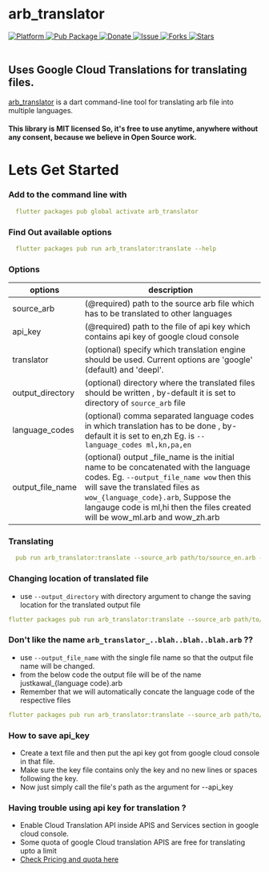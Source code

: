 # arb_translator
  
  <a href="https://flutter.io">  
    <img src="https://img.shields.io/badge/Platform-Flutter-yellow.svg"  
      alt="Platform" />  
  </a> 
   <a href="https://pub.dartlang.org/packages/arb_translator">  
    <img src="https://img.shields.io/pub/v/arb_translator.svg"  
      alt="Pub Package" />  
  </a>
   <a href="https://www.paypal.me/kawal7415">  
    <img src="https://img.shields.io/badge/Donate-PayPal-green.svg"  
      alt="Donate" />  
  </a>
   <a href="https://github.com/justkawal/arb_translator/issues">  
    <img src="https://img.shields.io/github/issues/justkawal/arb_translator"  
      alt="Issue" />  
  </a> 
   <a href="https://github.com/justkawal/arb_translator/network">  
    <img src="https://img.shields.io/github/forks/justkawal/arb_translator"  
      alt="Forks" />  
  </a> 
   <a href="https://github.com/justkawal/arb_translator/stargazers">  
    <img src="https://img.shields.io/github/stars/justkawal/arb_translator"  
      alt="Stars" />  
  </a>
  <br>
  <br>
 
## Uses Google Cloud Translations for translating files.
[arb_translator](https://www.pub.dev/packages/arb_translator) is a dart command-line tool for translating arb file into multiple languages.
 
#### This library is MIT licensed So, it's free to use anytime, anywhere without any consent, because we believe in Open Source work.

# Lets Get Started

### Add to the command line with

```yaml
  flutter packages pub global activate arb_translator
```

### Find Out available options

```yaml
  flutter packages pub run arb_translator:translate --help
```

### Options
options | description
------------ | -------------
 source_arb | (@required) path to the source arb file which has to be translated to other languages
 api_key | (@required) path to the file of api key which contains api key of google cloud console
 translator | (optional) specify which translation engine should be used. Current options are 'google' (default) and 'deepl'. 
 output_directory | (optional) directory where the translated files should be written , by-default it is set to directory of ```source_arb``` file
 language_codes | (optional) comma separated language codes in which translation has to be done  , by-default it is set to en,zh Eg. is ```--language_codes ml,kn,pa,en```
 output_file_name | (optional) output _file_name is the initial name to be concatenated with the language codes. Eg. ```--output_file_name wow``` then this will save the translated files as ```wow_{language_code}.arb```, Suppose the langauge code is ml,hi then the files created will be wow_ml.arb and wow_zh.arb

### Translating

```yaml
  pub run arb_translator:translate --source_arb path/to/source_en.arb --translator deepl --api_key path/to/api_key_file --language_codes hi,en,zh
```

### Changing location of translated file 
* use ```--output_directory``` with directory argument to change the saving location for the translated output file

```yaml
flutter packages pub run arb_translator:translate --source_arb path/to/source_en.arb --api_key path/to/api_key_file --language_codes hi,en,zh --output_directory /path/to/my/custom/output_directory/
```

### Don't like the name ```arb_translator_..blah..blah..blah.arb``` ??
* use ```--output_file_name``` with the single file name so that the output file name will be changed.
* from the below code the output file will be of the name justkawal_{language code}.arb
* Remember that we will automatically concate the language code of the respective files

```yaml
flutter packages pub run arb_translator:translate --source_arb path/to/source_en.arb --api_key path/to/api_key_file --language_codes hi,en,zh --output_directory /path/to/my/custom/output_directory/ --output_file_name justkawal_
```

### How to save api_key
* Create a text file and then put the api key got from google cloud console in that file.
* Make sure the key file contains only the key and no new lines or spaces following the key.
* Now just simply call the file's path as the argument for --api_key

### Having trouble using api key for translation ?
* Enable Cloud Translation API inside APIS and Services section in google cloud console.
* Some quota of google Cloud translation APIS are free for translating upto a limit
* [Check Pricing and quota here](https://cloud.google.com/translate/pricing)
